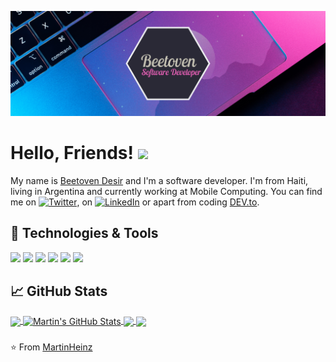 [![Header](https://github.com/dbeetoven/dbeetoven/blob/master/Beetoven.png "Header")](https://dbeetoven.github.io/dbeetoven/)

# Hello, Friends! <img src="https://raw.githubusercontent.com/MartinHeinz/MartinHeinz/master/wave.gif" width="30px">

My name is [Beetoven Desir](https://dbeetoven.github.io/dbeetoven/) and I'm a software developer. I'm from Haiti, living in Argentina and currently working at Mobile Computing. You can find me on [![Twitter][1.2]][1], on [![LinkedIn][3.2]][3] or apart from coding [DEV.to](https://dev.to/dbeetoven).

## 🔧 Technologies & Tools
![](https://img.shields.io/badge/OS-Linux-informational?style=flat&logo=linux&logoColor=white&color=2bbc8a)
![](https://img.shields.io/badge/Editor-IntelliJ_IDEA-informational?style=flat&logo=intellij-idea&logoColor=white&color=2bbc8a)
![](https://img.shields.io/badge/Code-JavaScript-informational?style=flat&logo=javascript&logoColor=white&color=2bbc8a)
![](https://img.shields.io/badge/Code-Make-informational?style=flat&logo=cmake&logoColor=white&color=2bbc8a)
![](https://img.shields.io/badge/Shell-Bash-informational?style=flat&logo=gnu-bash&logoColor=white&color=2bbc8a)
![](https://img.shields.io/badge/Tools-Docker-informational?style=flat&logo=docker&logoColor=white&color=2bbc8a)


## &#x1f4c8; GitHub Stats

<a href="https://github.com/dbeetoven">
  <img align="center" src="https://github-readme-stats.vercel.app/api/top-langs/?username=dbeetoven&hide=java,html&title_color=ffffff&text_color=c9cacc&icon_color=2bbc8a&bg_color=1d1f21" />
</a>
<a href="https://github.com/dbeetoven">
  <img align="center" src="https://github-readme-stats.vercel.app/api?username=dbeetoven&show_icons=true&line_height=27&count_private=true&title_color=ffffff&text_color=c9cacc&icon_color=2bbc8a&bg_color=1d1f21" alt="Martin's GitHub Stats" />
</a>

<a href="https://github.com/dbeetoven/Baugit">
  <img align="center" src="https://github-readme-stats.vercel.app/api/pin/?username=dbeetoven&repo=Baugit&title_color=ffffff&text_color=c9cacc&icon_color=2bbc8a&bg_color=1d1f21" />
</a>


<a href="https://github.com/dbeetoven/baugit-api">
  <img align="center" src="https://github-readme-stats.vercel.app/api/pin/?username=dbeetoven&repo=baugit-api&title_color=ffffff&text_color=c9cacc&icon_color=2bbc8a&bg_color=1d1f21" />
</a>    

<!-- links to social media icons -->

<!-- icons with padding -->

[1.1]: http://i.imgur.com/tXSoThF.png (twitter icon with padding)
[2.1]: http://i.imgur.com/0o48UoR.png (github icon with padding)

<!-- icons without padding -->

[1.2]: http://i.imgur.com/wWzX9uB.png (twitter icon without padding)
[2.2]: http://i.imgur.com/9I6NRUm.png (github icon without padding)
[3.2]: https://raw.githubusercontent.com/MartinHeinz/MartinHeinz/master/linkedin-3-16.png (LinkedIn icon without padding)


<!-- links to your social media accounts -->

[1]: https://twitter.com/dbeetoven
[2]: https://github.com/dbeetoven
[3]: https://www.linkedin.com/in/dbeetoven/


<!-- Resources -->
<!-- Icons: https://simpleicons.org/ -->
<!-- GitHub Stats: https://github.com/anuraghazra/github-readme-stats -->
<!-- Emojis: https://emojipedia.org/emoji/ -->
<!-- HTML Emojis: https://www.fileformat.info/index.htm -->
<!-- Shields: https://shields.io/ -->
<!-- Awesome GitHub Profile README: https://github.com/abhisheknaiidu/awesome-github-profile-readme -->
###
###
 ⭐️ From [MartinHeinz](https://github.com/MartinHeinz)
